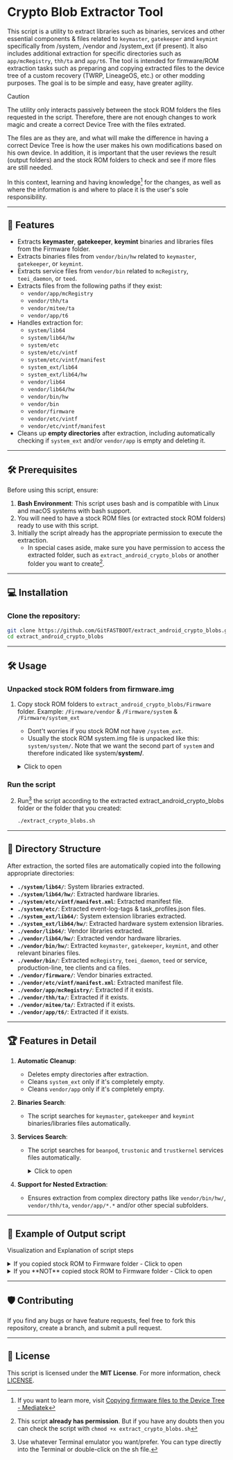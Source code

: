 # Crypto Blob Extractor Tool

This script is a utility to extract libraries such as binaries, services and other essential components & files related to `keymaster`, `gatekeeper` and `keymint` specifically from /system, /vendor and /system_ext (if present). It also includes additional extraction for specific directories such as `app/mcRegistry`, `thh/ta` and `app/t6`. The tool is intended for firmware/ROM extraction tasks such as preparing and copying extracted files to the device tree of a custom recovery (TWRP, LineageOS, etc.) or other modding purposes. The goal is to be simple and easy, have greater agility.

> [!CAUTION]
> The utility only interacts passively between the stock ROM folders the files requested in the script. Therefore, there are not enough changes to work magic and create a correct Device Tree with the files extrated.
> >
> The files are as they are, and what will make the difference in having a correct Device Tree is how the user makes his own modifications based on his own device. In addition, it is important that the user reviews the result (output folders) and the stock ROM folders to check and see if more files are still needed.
> >
> In this context, learning and having knowledge[^¹] for the changes, as well as where the information is and where to place it is the user's sole responsibility.

---

## 🚀 Features

- Extracts **keymaster**, **gatekeeper**, **keymint** binaries and libraries files from the Firmware folder.
- Extracts binaries files from `vendor/bin/hw` related to `keymaster`, `gatekeeper`, or `keymint`.
- Extracts service files from `vendor/bin` related to `mcRegistry`, `teei_daemon`, or `teed`.
- Extracts files from the following paths if they exist:
  - `vendor/app/mcRegistry`
  - `vendor/thh/ta`
  - `vendor/mitee/ta`
  - `vendor/app/t6`
- Handles extraction for:
  - `system/lib64`
  - `system/lib64/hw`
  - `system/etc`
  - `system/etc/vintf`
  - `system/etc/vintf/manifest`
  - `system_ext/lib64`
  - `system_ext/lib64/hw`
  - `vendor/lib64`
  - `vendor/lib64/hw`
  - `vendor/bin/hw`
  - `vendor/bin`
  - `vendor/firmware`
  - `vendor/etc/vintf`
  - `vendor/etc/vintf/manifest`
- Cleans up **empty directories** after extraction, including automatically checking if `system_ext` and/or `vendor/app` is empty and deleting it.

---

## 🛠️ Prerequisites

Before using this script, ensure:

1. **Bash Environment**: This script uses bash and is compatible with Linux and macOS systems with bash support.
2. You will need to have a stock ROM files (or extracted stock ROM folders) ready to use with this script.
3. Initially the script already has the appropriate permission to execute the extraction.
    - In special cases aside, make sure you have permission to access the extracted folder, such as `extract_android_crypto_blobs` or another folder you want to create[^²].

---

## 💻 Installation

### Clone the repository:
   ```bash
   git clone https://github.com/GitFASTBOOT/extract_android_crypto_blobs.git
   cd extract_android_crypto_blobs
   ```

---

## 🛠️ Usage

### Unpacked stock ROM folders from firmware.img
1. Copy stock ROM folders to `extract_android_crypto_blobs/Firmware` folder.
   Example: `/Firmware/vendor` & `/Firmware/system` & `/Firmware/system_ext`
   - Dont't worries if you stock ROM not have `/system_ext`.
   - Usually the stock ROM system.img file is unpacked like this: `system/system/`. Note that we want the second part of `system` and therefore indicated like system/**system/**.

   >
   <details><summary>Click to open</summary>
   <p>

   ![stock_ROM](https://github.com/user-attachments/assets/00cb6c62-96a0-46e4-ac24-8b3bc14e2b19)
   </p>
   </details>

### Run the script
2. Run[^³] the script according to the extracted extract_android_crypto_blobs folder or the folder that you created:
   ```bash
   ./extract_crypto_blobs.sh
   ```


[^¹]: If you want to learn more, visit [Copying firmware files to the Device Tree - Mediatek](https://gist.github.com/lopestom/c4a2648958db5c3db03d32033a3583cd)
[^²]: This script **already has permission**. But if you have any doubts then you can check the script with `chmod +x extract_crypto_blobs.sh`
[^³]: Use whatever Terminal emulator you want/prefer. You can type directly into the Terminal or double-click on the sh file.

---

## 📂 Directory Structure

After extraction, the sorted files are automatically copied into the following appropriate directories:

- **`./system/lib64/`**: System libraries extracted.
- **`./system/lib64/hw/`**: Extracted hardware libraries.
- **`./system/etc/vintf/manifest.xml`**: Extracted manifest file.
- **`./system/etc/`**: Extracted event-log-tags & task_profiles.json files.
- **`./system_ext/lib64/`**: System extension libraries extracted.
- **`./system_ext/lib64/hw/`**: Extracted hardware system extension libraries.
- **`./vendor/lib64/`**: Vendor libraries extracted.
- **`./vendor/lib64/hw/`**: Extracted vendor hardware libraries.
- **`./vendor/bin/hw/`**: Extracted `keymaster`, `gatekeeper`, `keymint`, and other relevant binaries files.
- **`./vendor/bin/`**: Extracted `mcRegistry`, `teei_daemon`, `teed` or service, production-line, tee clients and ca files.
- **`./vendor/firmware/`**: Vendor binaries extracted.
- **`./vendor/etc/vintf/manifest.xml`**: Extracted manifest file.
- **`./vendor/app/mcRegistry/`**: Extracted if it exists.
- **`./vendor/thh/ta/`**: Extracted if it exists.
- **`./vendor/mitee/ta/`**: Extracted if it exists.
- **`./vendor/app/t6/`**: Extracted if it exists.

---

## 🏆 Features in Detail

1. **Automatic Cleanup**:
   - Deletes empty directories after extraction.
   - Cleans `system_ext` only if it's completely empty.
   - Cleans `vendor/app` only if it's completely empty.

2. **Binaries Search**:
   - The script searches for `keymaster`, `gatekeeper` and `keymint` binaries/libraries files automatically.

3. **Services Search**:
   - The script searches for `beanpod`, `trustonic` and `trustkernel` services files automatically.
     <details><summary>Click to open</summary>
     <p>

       ![A](https://github.com/user-attachments/assets/58a2da30-0fcd-407d-9e80-892732c092fe)
       ![B](https://github.com/user-attachments/assets/760ce1b0-4f9b-4bea-90b6-281234d61218)
       ![C](https://github.com/user-attachments/assets/1fd9a4b1-d246-4c77-bf6d-7a4a861067e9)
     </p>
     </details>

4. **Support for Nested Extraction**:
   - Ensures extraction from complex directory paths like `vendor/bin/hw/`, `vendor/thh/ta`, `vendor/app/*.*` and/or other special subfolders.

---

## 📝 Example of Output script

Visualization and Explanation of script steps
<details><summary>If you copied stock ROM to Firmware folder - Click to open</summary>
<p>

Step | happening |   | Step | happening
| ---: | :--- | :---: | ---: | :---
1-| Run the script |  | 6- | Debugging with encryption/decryption mode visualization
2-| Alert message so you don't forget |  | 7-| Script starts searching to copy
3-| Confirm your choice |  | 8-| Script searching and copying the files
4-| Answer the question |  | 9-| Skipping the folders&files not finded
5-| The script is starting |  | 10-| Script completion advise

   ![ExACriB](https://github.com/user-attachments/assets/680b0e77-1d2f-48db-add7-c558f06824db)

</p>
</details>


<details><summary>If you **NOT** copied stock ROM to Firmware folder - Click to open</summary>
<p>

Step | happening |   | Step | happening
| ---: | :--- | :---: | ---: | :---
1-| Run the script |  | 4-| Answer the question |
2-| Alert message so you don't forget |  | 11-| Simple message to continue script after required action
3-| Confirm your choice |  |   |  

![11](https://github.com/user-attachments/assets/842b091c-365a-4475-b2a7-d301844ec109)

</p>
</details>

---

## 🛡️ Contributing

If you find any bugs or have feature requests, feel free to fork this repository, create a branch, and submit a pull request.

---

## 📜 License

This script is licensed under the **MIT License**. For more information, check [LICENSE](LICENSE).
